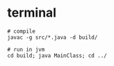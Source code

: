# terminal

    # compile
    javac -g src/*.java -d build/

    # run in jvm
    cd build; java MainClass; cd ../
